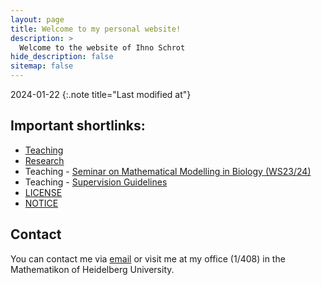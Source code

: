 ```yaml
---
layout: page
title: Welcome to my personal website!
description: >
  Welcome to the website of Ihno Schrot
hide_description: false
sitemap: false
---
```


2024-01-22
{:.note title="Last modified at"}

## Important shortlinks:
- [Teaching][teaching]
- [Research][research]
- Teaching - [Seminar on Mathematical Modelling in Biology (WS23/24)][num]
- Teaching - [Supervision Guidelines][guide]
- [LICENSE][license]
- [NOTICE][notice]

## Contact
You can contact me via [email][ihno] or visit me at my office (1/408) in the Mathematikon of Heidelberg University.

[teaching]: /teaching/README.md
[research]: /research/README.md
[ihno]: mailto:ihno(dot)schrot(at)uni-heidelberg(dot)de
[num]: /teaching/ws23_24/seminar.md
[guide]: /teaching/supervision_guidelines.md
[license]: LICENSE.md
[notice]: NOTICE.md



